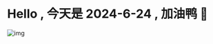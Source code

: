 
# Hello , 今天是 2024-6-24 , 加油鸭 🤭

![img](https://v1.jinrishici.com/all.svg?font-size=18&spacing=4)

